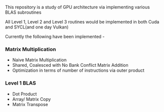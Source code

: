 This repository is a study of GPU architecture via implementing various BLAS subroutines 

All Level 1, Level 2 and Level 3 routines would be implemented in both Cuda and SYCL(and one day Vulkan)

Currently the following have been implemented - 

### Matrix Multiplication
* Naive Matrix Multiplication
* Shared, Coalesced with No Bank Conflict Matrix Addition
* Optimization in terms of number of instructions via outer product

### Level 1 BLAS
* Dot Product
* Array/ Matrix Copy
* Matrix Transpose
